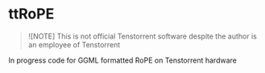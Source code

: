 # ttRoPE

> ![NOTE]
> This is not official Tenstorrent software despite the author is an employee of Tenstorrent

In progress code for GGML formatted RoPE on Tenstorrent hardware

